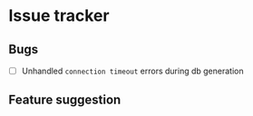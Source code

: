 # Issue tracker

## Bugs

- [ ] Unhandled `connection timeout` errors during db generation

## Feature suggestion